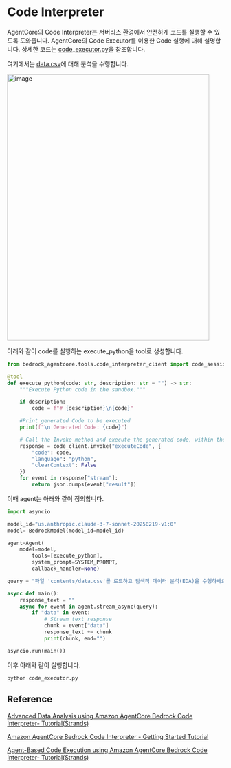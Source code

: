 # Code Interpreter

AgentCore의 Code Interpreter는 서버리스 환경에서 안전하게 코드를 실행할 수 있도록 도와줍니다. AgentCore의 Code Executor를 이용한 Code 실행에 대해 설명합니다. 상세한 코드는 [code_executor.py](./code_executor.py)을 참조합니다.

여기에서는 [data.csv](./contents/data.csv)에 대해 분석을 수행합니다.

<img width="470" height="618" alt="image" src="https://github.com/user-attachments/assets/a75d0a19-16df-4854-9445-82e00bbd9e35" />


아래와 같이 code를 실행하는 execute_python을 tool로 생성합니다.

```python
from bedrock_agentcore.tools.code_interpreter_client import code_session

@tool
def execute_python(code: str, description: str = "") -> str:
    """Execute Python code in the sandbox."""

    if description:
        code = f"# {description}\n{code}"

    #Print generated Code to be executed
    print(f"\n Generated Code: {code}")

    # Call the Invoke method and execute the generated code, within the initialized code interpreter session
    response = code_client.invoke("executeCode", {
        "code": code,
        "language": "python",
        "clearContext": False
    })
    for event in response["stream"]:
        return json.dumps(event["result"])
```

이때 agent는 아래와 같이 정의합니다.

```python
import asyncio

model_id="us.anthropic.claude-3-7-sonnet-20250219-v1:0"
model= BedrockModel(model_id=model_id)

agent=Agent(
    model=model,
        tools=[execute_python],
        system_prompt=SYSTEM_PROMPT,
        callback_handler=None)

query = "파일 'contents/data.csv'를 로드하고 탐색적 데이터 분석(EDA)을 수행하세요. 분포와 이상치 값에 대해 알려주세요."

async def main():
    response_text = ""
    async for event in agent.stream_async(query):
        if "data" in event:
            # Stream text response
            chunk = event["data"]
            response_text += chunk
            print(chunk, end="")

asyncio.run(main())
```

이후 아래와 같이 실행합니다.

```text
python code_executor.py
```


## Reference

[Advanced Data Analysis using Amazon AgentCore Bedrock Code Interpreter- Tutorial(Strands)](https://github.com/awslabs/amazon-bedrock-agentcore-samples/blob/main/01-tutorials/05-AgentCore-tools/01-Agent-Core-code-interpreter/03-advanced-data-analysis-with-agent-using-code-interpreter/strands-agent-advanced-data-analysis-code-interpreter.ipynb)

[Amazon AgentCore Bedrock Code Interpreter - Getting Started Tutorial](https://github.com/awslabs/amazon-bedrock-agentcore-samples/tree/main/01-tutorials/05-AgentCore-tools/01-Agent-Core-code-interpreter/01-file-operations-using-code-interpreter)

[Agent-Based Code Execution using Amazon AgentCore Bedrock Code Interpreter- Tutorial(Strands)](https://github.com/awslabs/amazon-bedrock-agentcore-samples/blob/main/01-tutorials/05-AgentCore-tools/01-Agent-Core-code-interpreter/02-code-execution-with-agent-using-code-interpreter/strands-agent-code-execution-code-interpreter.ipynb)

